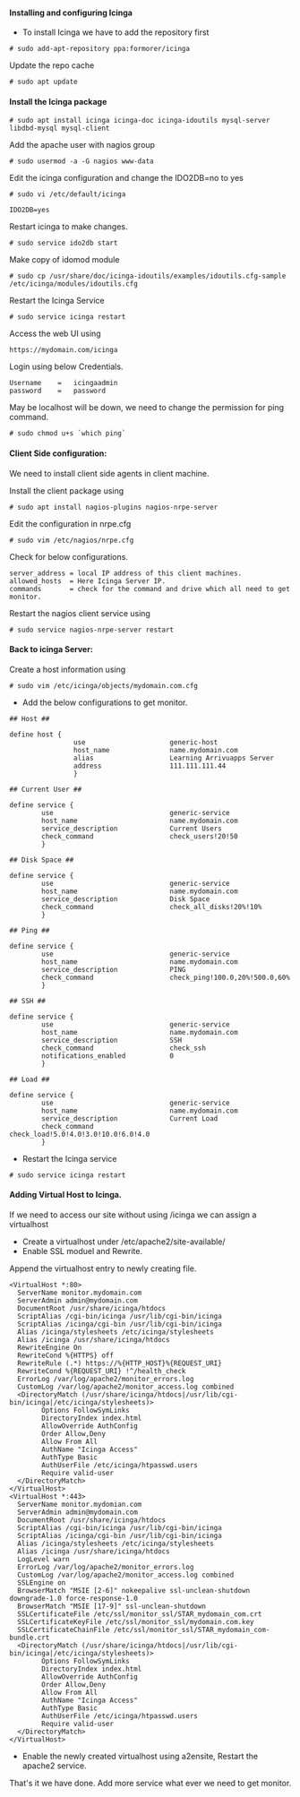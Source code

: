 #### Installing and configuring Icinga

* To install Icinga we have to add the repository first

```
# sudo add-apt-repository ppa:formorer/icinga
```

Update the repo cache

```
# sudo apt update
```

#### Install the Icinga package


```
# sudo apt install icinga icinga-doc icinga-idoutils mysql-server libdbd-mysql mysql-client
```

Add the apache user with nagios group


```
# sudo usermod -a -G nagios www-data
```

Edit the icinga configuration and change the IDO2DB=no to yes


```
# sudo vi /etc/default/icinga

IDO2DB=yes
```

Restart icinga to make changes.

```
# sudo service ido2db start
```


Make copy of idomod module


```
# sudo cp /usr/share/doc/icinga-idoutils/examples/idoutils.cfg-sample /etc/icinga/modules/idoutils.cfg
```

Restart the Icinga Service

```
# sudo service icinga restart
```

Access the web UI using 


```
https://mydomain.com/icinga
```

Login using below Credentials.


```
Username	=	icingaadmin
password	=	password
```

May be localhost will be down, we need to change the permission for ping command.


```
# sudo chmod u+s `which ping`
```

#### Client Side configuration:


We need to install client side agents in client machine.

Install the client package using


```
# sudo apt install nagios-plugins nagios-nrpe-server
```

Edit the configuration in nrpe.cfg


```
# sudo vim /etc/nagios/nrpe.cfg
```

Check for below configurations.


```
server_address = local IP address of this client machines.
allowed_hosts  = Here Icinga Server IP.
commands       = check for the command and drive which all need to get monitor.
```

Restart the nagios client service using


```
# sudo service nagios-nrpe-server restart
```

#### Back to icinga Server:

Create a host information using


```
# sudo vim /etc/icinga/objects/mydomain.com.cfg
```

* Add the below configurations to get monitor.


```
## Host ##

define host {
                use                     generic-host
                host_name               name.mydomain.com
                alias                   Learning Arrivuapps Server
                address                 111.111.111.44
                }

## Current User ##

define service {
        use                             generic-service
        host_name                       name.mydomain.com
        service_description             Current Users
        check_command                   check_users!20!50
        }

## Disk Space ##

define service {
        use                             generic-service
        host_name                       name.mydomain.com
        service_description             Disk Space
        check_command                   check_all_disks!20%!10%
        }

## Ping ##

define service {
        use                             generic-service
        host_name                       name.mydomain.com
        service_description             PING
        check_command                   check_ping!100.0,20%!500.0,60%
        }

## SSH ##

define service {
        use                             generic-service
        host_name                       name.mydomain.com
        service_description             SSH
        check_command                   check_ssh
        notifications_enabled           0
        }

## Load ##

define service {
        use                             generic-service
        host_name                       name.mydomain.com
        service_description             Current Load
        check_command                   check_load!5.0!4.0!3.0!10.0!6.0!4.0
        }

```

* Restart the Icinga service 

```
# sudo service icinga restart
```

#### Adding Virtual Host to Icinga.


If we need to access our site without using /icinga we can assign a virtualhost


* Create a virtualhost under /etc/apache2/site-available/
* Enable SSL moduel and Rewrite.

Append the virtualhost entry to newly creating file.


```
<VirtualHost *:80>
  ServerName monitor.mydomain.com
  ServerAdmin admin@mydomain.com
  DocumentRoot /usr/share/icinga/htdocs
  ScriptAlias /cgi-bin/icinga /usr/lib/cgi-bin/icinga
  ScriptAlias /icinga/cgi-bin /usr/lib/cgi-bin/icinga
  Alias /icinga/stylesheets /etc/icinga/stylesheets
  Alias /icinga /usr/share/icinga/htdocs
  RewriteEngine On
  RewriteCond %{HTTPS} off
  RewriteRule (.*) https://%{HTTP_HOST}%{REQUEST_URI} 
  RewriteCond %{REQUEST_URI} !^/health_check
  ErrorLog /var/log/apache2/monitor_errors.log
  CustomLog /var/log/apache2/monitor_access.log combined
  <DirectoryMatch (/usr/share/icinga/htdocs|/usr/lib/cgi-bin/icinga|/etc/icinga/stylesheets)>
        Options FollowSymLinks
        DirectoryIndex index.html
        AllowOverride AuthConfig
        Order Allow,Deny
        Allow From All
        AuthName "Icinga Access"
        AuthType Basic
        AuthUserFile /etc/icinga/htpasswd.users
        Require valid-user
  </DirectoryMatch>
</VirtualHost>
<VirtualHost *:443>
  ServerName monitor.mydomian.com
  ServerAdmin admin@mydomain.com
  DocumentRoot /usr/share/icinga/htdocs
  ScriptAlias /cgi-bin/icinga /usr/lib/cgi-bin/icinga
  ScriptAlias /icinga/cgi-bin /usr/lib/cgi-bin/icinga
  Alias /icinga/stylesheets /etc/icinga/stylesheets
  Alias /icinga /usr/share/icinga/htdocs
  LogLevel warn
  ErrorLog /var/log/apache2/monitor_errors.log
  CustomLog /var/log/apache2/monitor_access.log combined
  SSLEngine on
  BrowserMatch "MSIE [2-6]" nokeepalive ssl-unclean-shutdown downgrade-1.0 force-response-1.0
  BrowserMatch "MSIE [17-9]" ssl-unclean-shutdown
  SSLCertificateFile /etc/ssl/monitor_ssl/STAR_mydomain_com.crt
  SSLCertificateKeyFile /etc/ssl/monitor_ssl/mydomain.com.key
  SSLCertificateChainFile /etc/ssl/monitor_ssl/STAR_mydomain_com-bundle.crt
  <DirectoryMatch (/usr/share/icinga/htdocs|/usr/lib/cgi-bin/icinga|/etc/icinga/stylesheets)>
        Options FollowSymLinks
        DirectoryIndex index.html
        AllowOverride AuthConfig
        Order Allow,Deny
        Allow From All
        AuthName "Icinga Access"
        AuthType Basic
        AuthUserFile /etc/icinga/htpasswd.users
        Require valid-user
  </DirectoryMatch>
</VirtualHost>
```

* Enable the newly created virtualhost using a2ensite, Restart the apache2 service.


That's it we have done. Add more service what ever we need to get monitor.


